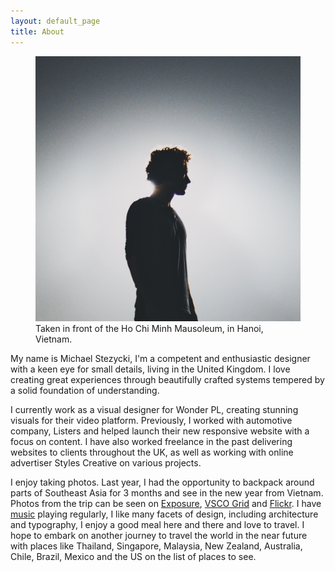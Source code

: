 ```yaml
---
layout: default_page
title: About
---
```

<div class="text-col">
  <figure>
    <img src="/assets/img/content/IMG_4500.jpg" alt="Taken in Vietnam">
    <figcaption>Taken in front of the Ho Chi Minh Mausoleum, in Hanoi, Vietnam.</figcaption>
  </figure>
  <p>My name is Michael Stezycki, I'm a competent and enthusiastic designer with a keen eye for small details, living in the United Kingdom. I love creating great experiences through beautifully crafted systems tempered by a solid foundation of understanding.</p>
  <p>I currently work as a visual designer for Wonder PL, creating stunning visuals for their video platform. Previously, I worked with automotive company, Listers and helped launch their new responsive website with a focus on content. I have also worked freelance in the past delivering websites to clients throughout the UK, as well as working with online advertiser Styles Creative on various projects.</p>
  <p>I enjoy taking photos. Last year, I had the opportunity to backpack around parts of Southeast Asia for 3 months and see in the new year from Vietnam. Photos from the trip can be seen on <a href="https://mr-stezz.exposure.so">Exposure</a>, <a href="http://stezz.vsco.co">VSCO Grid</a> and <a href="http://flickr.com/photos/mikestezy">Flickr</a>. I have <a href="http://www.rdio.com/people/mr_stezz/">music</a> playing regularly, I like many facets of design, including architecture and typography, I enjoy a good meal here and there and love to travel. I hope to embark on another journey to travel the world in the near future with places like Thailand, Singapore, Malaysia, New Zealand, Australia, Chile, Brazil, Mexico and the US on the list of places to see.</p>
</div>